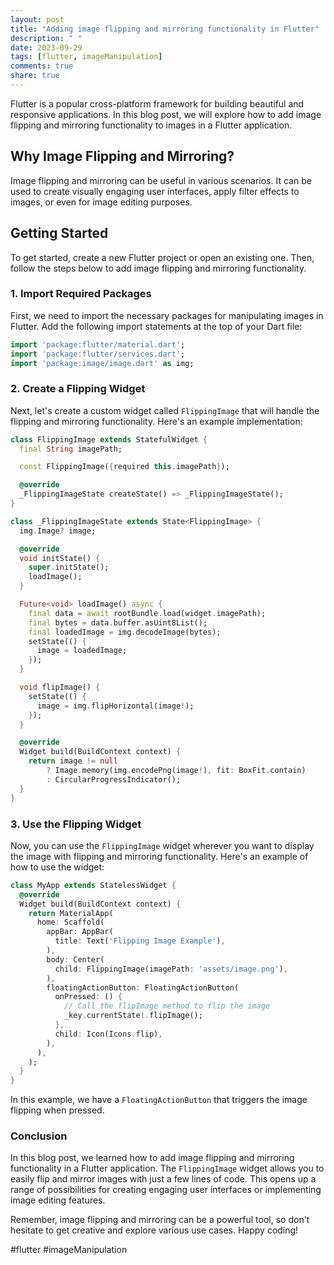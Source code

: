 ```yaml
---
layout: post
title: "Adding image flipping and mirroring functionality in Flutter"
description: " "
date: 2023-09-29
tags: [flutter, imageManipulation]
comments: true
share: true
---
```


Flutter is a popular cross-platform framework for building beautiful and responsive applications. In this blog post, we will explore how to add image flipping and mirroring functionality to images in a Flutter application.

## Why Image Flipping and Mirroring?

Image flipping and mirroring can be useful in various scenarios. It can be used to create visually engaging user interfaces, apply filter effects to images, or even for image editing purposes.

## Getting Started

To get started, create a new Flutter project or open an existing one. Then, follow the steps below to add image flipping and mirroring functionality.

### 1. Import Required Packages

First, we need to import the necessary packages for manipulating images in Flutter. Add the following import statements at the top of your Dart file:

```dart
import 'package:flutter/material.dart';
import 'package:flutter/services.dart';
import 'package:image/image.dart' as img;
```

### 2. Create a Flipping Widget

Next, let's create a custom widget called `FlippingImage` that will handle the flipping and mirroring functionality. Here's an example implementation:

```dart
class FlippingImage extends StatefulWidget {
  final String imagePath;

  const FlippingImage({required this.imagePath});

  @override
  _FlippingImageState createState() => _FlippingImageState();
}

class _FlippingImageState extends State<FlippingImage> {
  img.Image? image;

  @override
  void initState() {
    super.initState();
    loadImage();
  }

  Future<void> loadImage() async {
    final data = await rootBundle.load(widget.imagePath);
    final bytes = data.buffer.asUint8List();
    final loadedImage = img.decodeImage(bytes);
    setState(() {
      image = loadedImage;
    });
  }

  void flipImage() {
    setState(() {
      image = img.flipHorizontal(image!);
    });
  }

  @override
  Widget build(BuildContext context) {
    return image != null
        ? Image.memory(img.encodePng(image!), fit: BoxFit.contain)
        : CircularProgressIndicator();
  }
}
```

### 3. Use the Flipping Widget

Now, you can use the `FlippingImage` widget wherever you want to display the image with flipping and mirroring functionality. Here's an example of how to use the widget:

```dart
class MyApp extends StatelessWidget {
  @override
  Widget build(BuildContext context) {
    return MaterialApp(
      home: Scaffold(
        appBar: AppBar(
          title: Text('Flipping Image Example'),
        ),
        body: Center(
          child: FlippingImage(imagePath: 'assets/image.png'),
        ),
        floatingActionButton: FloatingActionButton(
          onPressed: () {
            // Call the flipImage method to flip the image
            _key.currentState!.flipImage();
          },
          child: Icon(Icons.flip),
        ),
      ),
    );
  }
}
```

In this example, we have a `FloatingActionButton` that triggers the image flipping when pressed.

### Conclusion

In this blog post, we learned how to add image flipping and mirroring functionality in a Flutter application. The `FlippingImage` widget allows you to easily flip and mirror images with just a few lines of code. This opens up a range of possibilities for creating engaging user interfaces or implementing image editing features.

Remember, image flipping and mirroring can be a powerful tool, so don't hesitate to get creative and explore various use cases. Happy coding!

#flutter #imageManipulation